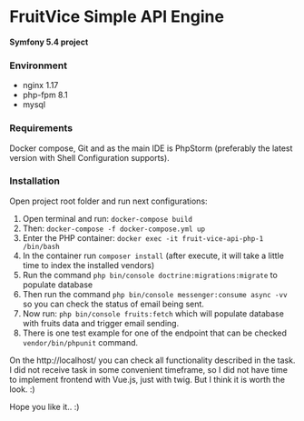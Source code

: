 # FruitVice Simple API Engine

**Symfony 5.4 project**

### Environment
- nginx 1.17
- php-fpm 8.1
- mysql

### Requirements
Docker compose, Git and as the main IDE is PhpStorm (preferably the latest version with Shell Configuration supports).

### Installation
Open project root folder and run next configurations:
1. Open terminal and run: `docker-compose build`
2. Then: `docker-compose -f docker-compose.yml up`
3. Enter the PHP container: `docker exec -it fruit-vice-api-php-1 /bin/bash`
4. In the container run `composer install` (after execute, it will take a little time to index the installed vendors)
5. Run the command `php bin/console doctrine:migrations:migrate` to populate database
6. Then run the command `php bin/console messenger:consume async -vv` so you can check the status of email being sent.
7. Now run: `php bin/console fruits:fetch` which will populate database with fruits data and trigger email sending.
8. There is one test example for one of the endpoint that can be checked `vendor/bin/phpunit` command.

On the http://localhost/ you can check all functionality described in the task. I did not receive task in some convenient
timeframe, so I did not have time to implement frontend with Vue.js, just with twig. But I think it is worth the look. :)

Hope you like it.. :) 